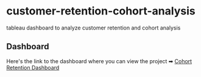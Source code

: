 # customer-retention-cohort-analysis
tableau dashboard to analyze customer retention and cohort analysis

## Dashboard
Here's the link to the dashboard where you can view the project ➡︎ [Cohort Retention Dashboard]([https://public.tableau.com/app/profile/olaka.brandon/viz/LondonBikeSharing_17119234718080/Bike_ridingdashboard](https://public.tableau.com/app/profile/olaka.brandon/viz/CohortRetentionDashboard_17175226893240/CohortRetentionDashboard?publish=yes))
